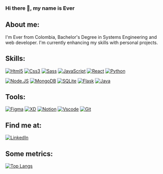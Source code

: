 ### Hi there 👋, my name is Ever

## About me:
I'm Ever from Colombia, Bachelor's Degree in Systems Engineering and web developer. I'm currently enhancing my skills with personal projects.
## Skills:
[![Html5](https://img.shields.io/badge/HTML5-f06529?style=for-the-badge&logo=html5&logoColor=white)]()
[![Css3](https://img.shields.io/badge/CSS-2965f1?style=for-the-badge&logo=css3&logoColor=white)]()
[![Sass](https://img.shields.io/badge/SASS-da5496?style=for-the-badge&logo=SASS&logoColor=white)]()
[![JavaScript](https://img.shields.io/badge/JavaScript-F7DF1E?style=for-the-badge&logo=javascript&logoColor=101010)]()
[![React](https://img.shields.io/badge/react-61dbfb?style=for-the-badge&logo=react&logoColor=white)]()
[![Python](https://img.shields.io/badge/python-ffd43b?style=for-the-badge&logo=python&logoColor=2300C4CC)]()

[![Node.JS](https://img.shields.io/badge/Node.JS-339933?style=for-the-badge&logo=node.js&logoColor=white)]()
[![MongoDB](https://img.shields.io/badge/MongoDB-47A248?style=for-the-badge&logo=mongodb&logoColor=white)]()
[![SQLite](https://img.shields.io/badge/SQLite-6fb6f6?style=for-the-badge&logo=SQLite&logoColor=white)]()
[![Flask](https://img.shields.io/badge/flask-ffffff?style=for-the-badge&logo=flask&logoColor=101010)]()
[![Java](https://img.shields.io/badge/Java-%23ED8B00?style=for-the-badge&logo=Java&logoColor=white)]() 
<!-- [![React](https://img.shields.io/badge/react-61dbfb?style=for-the-badge&logo=react&logoColor=white&labelColor=101010)]() -->

## Tools:
[![Figma](https://img.shields.io/badge/figma-%23F24E1E?style=for-the-badge&logo=figma&logoColor=white)]()
[![XD](https://img.shields.io/badge/Adobe%20XD-470137?style=for-the-badge&logo=Adobe%20XD&logoColor=white)]()
[![Notion](https://img.shields.io/badge/Notion-%23000000?style=for-the-badge&logo=Notion&logoColor=white)]()
[![Vscode](https://img.shields.io/badge/Visual%20Studio%20Code-0078d7.svg?style=for-the-badge&logo=visual-studio-code&logoColor=white)]()
[![Git](https://img.shields.io/badge/git-%23F05033.svg?style=for-the-badge&logo=git&logoColor=white)]()
<!--[![Canva](https://img.shields.io/badge/Canva-%2300C4CC.svg?style=for-the-badge&logo=canva&logoColor=white)]()-->


## Find me at:
[![LinkedIn](https://img.shields.io/badge/LinkedIn-Ever_Navarro-0077B5?style=for-the-badge&logo=linkedin&logoColor=white)](https://www.linkedin.com/in/ever-navarro/)

## Some metrics:
[![Top Langs](https://github-readme-stats.vercel.app/api/top-langs/?username=G-nava&layout=compact)](https://github.com/G-nava/github-readme-stats)
<!-- [![t]()]()-->








<!-- https://github.com/Ileriayo/markdown-badges -->
<!-- https://www.profileme.dev/ -->
